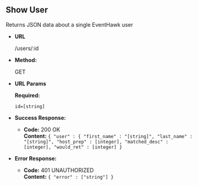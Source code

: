 **Show User**
----
  Returns JSON data about a single EventHawk user

* **URL**

  /users/:id

* **Method:**
  
  GET
 
*  **URL Params**

   **Required:**
 
   `id=[string]`

* **Success Response:**

  * **Code:** 200 OK <br />
    **Content:** `{ "user" : { "first_name" : "[string]", "last_name" : "[string]", "host_prep" : [integer], "matched_desc" : [integer], "would_ret" : [integer] }`
 
* **Error Response:**

  * **Code:** 401 UNAUTHORIZED <br />
    **Content:** `{ "error" : ["string"] }`
